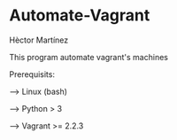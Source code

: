 # Automate-Vagrant
Hèctor Martínez

This program automate vagrant's machines

Prerequisits:

-->  Linux (bash)

-->  Python > 3

-->  Vagrant >= 2.2.3 
